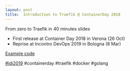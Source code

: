 ```yaml
---
layout: post
title:  Introduction to Traefik @ ContainerDay 2018
---
```


From zero to Traefik in 40 minutes slides

* First release at Container Day 2018 in Verona (26 Oct)
* Reprise at Incontro DevOps 2019 in Bologna (8 Mar)

[Example code](https://github.com/gionn/owncloud-traefik-example)

[#idi2019](https://twitter.com/search?q=%23idi2019&src=typd) #containerday #traefik #docker #golang

<script async class="speakerdeck-embed" data-id="77a3d30e091e425294424009c3e69801" data-ratio="1.33333333333333" src="//speakerdeck.com/assets/embed.js"></script>
